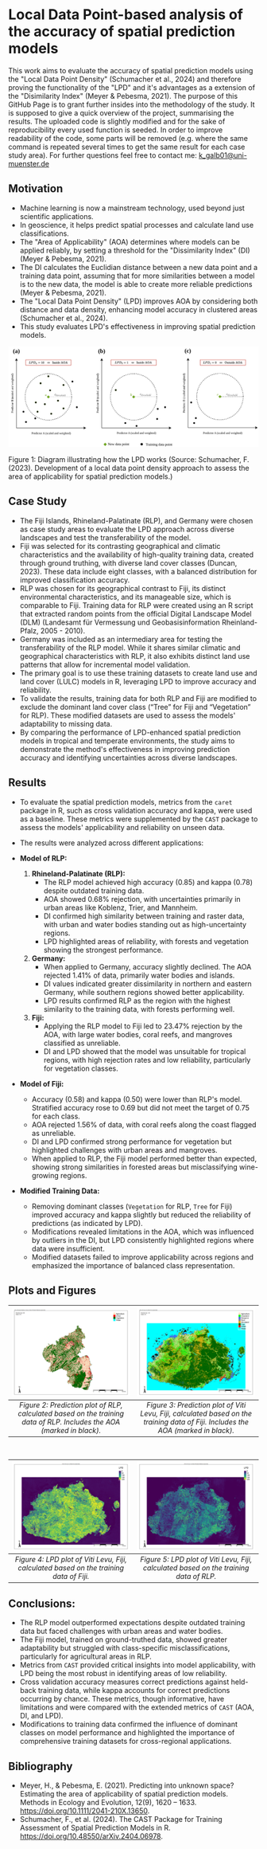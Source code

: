 # Local Data Point-based analysis of the accuracy of spatial prediction models 
This work aims to evaluate the accuracy of spatial prediction models using the "Local Data Point Density" (Schumacher et al., 2024) and therefore proving the functionality of the "LPD" and it's advantages as a extension of the "Disimilarity Index" (Meyer & Pebesma, 2021). The purpose of this GitHub Page is to grant further insides into the methodology of the study. It is supposed to give a quick overview of the project, summarising the results. The uploaded code is slightly modified and for the sake of reproducibility every used function is seeded. In order to improve readability of the code, some parts will be removed (e.g. where the same command is repeated several times to get the same result for each case study area). For further questions feel free to contact me: k_galb01@uni-muenster.de

## Motivation
- Machine learning is now a mainstream technology, used beyond just scientific applications.
- In geoscience, it helps predict spatial processes and calculate land use classifications.
- The "Area of Applicability" (AOA) determines where models can be applied reliably, by setting a threshold for the "Dissimilarity Index" (DI) (Meyer & Pebesma, 2021).
- The DI calculates the Euclidian distance between a new data point and a training data point, assuming that for more similarities between a model is to the new data, the model is able to create more reliable predictions (Meyer & Pebesma, 2021).
- The "Local Data Point Density" (LPD) improves AOA by considering both distance and data density, enhancing model accuracy in clustered areas (Schumacher et al., 2024).
- This study evaluates LPD's effectiveness in improving spatial prediction models.

![Diagram illustrating how the LPD works](example/misc/lpd_diagram_screenshot.jpg)

Figure 1: Diagram illustrating how the LPD works (Source: Schumacher, F. (2023). Development of a local data point density approach to assess the area of applicability for spatial prediction models.)

## Case Study
- The Fiji Islands, Rhineland-Palatinate (RLP), and Germany were chosen as case study areas to evaluate the LPD approach across diverse landscapes and test the transferability of the model.
- Fiji was selected for its contrasting geographical and climatic characteristics and the availability of high-quality training data, created through ground truthing, with diverse land cover classes (Duncan, 2023). These data include eight classes, with a balanced distribution for improved classification accuracy.
- RLP was chosen for its geographical contrast to Fiji, its distinct environmental characteristics, and its manageable size, which is comparable to Fiji. Training data for RLP were created using an R script that extracted random points from the official Digital Landscape Model (DLM) (Landesamt für Vermessung und Geobasisinformation Rheinland-Pfalz, 2005 - 2010).
- Germany was included as an intermediary area for testing the transferability of the RLP model. While it shares similar climatic and geographical characteristics with RLP, it also exhibits distinct land use patterns that allow for incremental model validation.
- The primary goal is to use these training datasets to create land use and land cover (LULC) models in R, leveraging LPD to improve accuracy and reliability. 
- To validate the results, training data for both RLP and Fiji are modified to exclude the dominant land cover class (“Tree” for Fiji and “Vegetation” for RLP). These modified datasets are used to assess the models' adaptability to missing data.
- By comparing the performance of LPD-enhanced spatial prediction models in tropical and temperate environments, the study aims to demonstrate the method's effectiveness in improving prediction accuracy and identifying uncertainties across diverse landscapes.


## Results
- To evaluate the spatial prediction models, metrics from the `caret` package in R, such as cross validation accuracy and kappa, were used as a baseline. These metrics were supplemented by the `CAST` package to assess the models' applicability and reliability on unseen data.
- The results were analyzed across different applications:
- **Model of RLP:**
    1. **Rhineland-Palatinate (RLP):**
       - The RLP model achieved high accuracy (0.85) and kappa (0.78) despite outdated training data.
       - AOA showed 0.68% rejection, with uncertainties primarily in urban areas like Koblenz, Trier, and Mannheim.
       - DI confirmed high similarity between training and raster data, with urban and water bodies standing out as high-uncertainty regions.
       - LPD highlighted areas of reliability, with forests and vegetation showing the strongest performance.
    2. **Germany:**
       - When applied to Germany, accuracy slightly declined. The AOA rejected 1.41% of data, primarily water bodies and islands.
       - DI values indicated greater dissimilarity in northern and eastern Germany, while southern regions showed better applicability.
       - LPD results confirmed RLP as the region with the highest similarity to the training data, with forests performing well.
    3. **Fiji:**
       - Applying the RLP model to Fiji led to 23.47% rejection by the AOA, with large water bodies, coral reefs, and mangroves classified as unreliable.
       - DI and LPD showed that the model was unsuitable for tropical regions, with high rejection rates and low reliability, particularly for vegetation classes.

- **Model of Fiji:**
  - Accuracy (0.58) and kappa (0.50) were lower than RLP's model. Stratified accuracy rose to 0.69 but did not meet the target of 0.75 for each class.
  - AOA rejected 1.56% of data, with coral reefs along the coast flagged as unreliable.
  - DI and LPD confirmed strong performance for vegetation but highlighted challenges with urban areas and mangroves.
  - When applied to RLP, the Fiji model performed better than expected, showing strong similarities in forested areas but misclassifying wine-growing regions.

- **Modified Training Data:**
  - Removing dominant classes (`Vegetation` for RLP, `Tree` for Fiji) improved accuracy and kappa slightly but reduced the reliability of predictions (as indicated by LPD).
  - Modifications revealed limitations in the AOA, which was influenced by outliers in the DI, but LPD consistently highlighted regions where data were insufficient.
  - Modified datasets failed to improve applicability across regions and emphasized the importance of balanced class representation.

## Plots and Figures

| ![Prediction plot of RLP including the AOA](example/aoa/aoa_rlp_model.png) | ![Prediction plot of Viti Levu, Fiji including the AOA](example/aoa/aoa_fiji_model.png) |
|:-------------------------------------------------------------------------:|:-------------------------------------------------------------------------------------:|
| *Figure 2: Prediction plot of RLP, calculated based on the training data of RLP. Includes the AOA (marked in black).* | *Figure 3: Prediction plot of Viti Levu, Fiji, calculated based on the training data of Fiji. Includes the AOA (marked in black).* |

<br>

| ![LPD plot of Viti Levu, Fiji, model of Fiji](example/lpd/lpd_fiji_model.png) | ![LPD plot of Viti Levu, Fiji, model of RLP](example/lpd/fiji_lpd_rlp_model.png) |
|:---------------------------------------------------------------------------:|:------------------------------------------------------------------------------:|
| *Figure 4: LPD plot of Viti Levu, Fiji, calculated based on the training data of Fiji.* | *Figure 5: LPD plot of Viti Levu, Fiji, calculated based on the training data of RLP.* |


## Conclusions:
- The RLP model outperformed expectations despite outdated training data but faced challenges with urban areas and water bodies.
- The Fiji model, trained on ground-truthed data, showed greater adaptability but struggled with class-specific misclassifications, particularly for agricultural areas in RLP.
- Metrics from `CAST` provided critical insights into model applicability, with LPD being the most robust in identifying areas of low reliability.
- Cross validation accuracy measures correct predictions against held-back training data, while kappa accounts for correct predictions occurring by chance. These metrics, though informative, have limitations and were compared with the extended metrics of `CAST` (AOA, DI, and LPD).
- Modifications to training data confirmed the influence of dominant classes on model performance and highlighted the importance of comprehensive training datasets for cross-regional applications.


## Bibliography
- Meyer, H., & Pebesma, E. (2021). Predicting into unknown space? Estimating the area of applicability of spatial prediction models. Methods in Ecology and Evolution, 12(9), 1620 – 1633. https://doi.org/10.1111/2041-210X.13650.
- Schumacher, F., et al. (2024). The CAST Package for Training Assessment of Spatial Prediction Models in R. https://doi.org/10.48550/arXiv.2404.06978.
